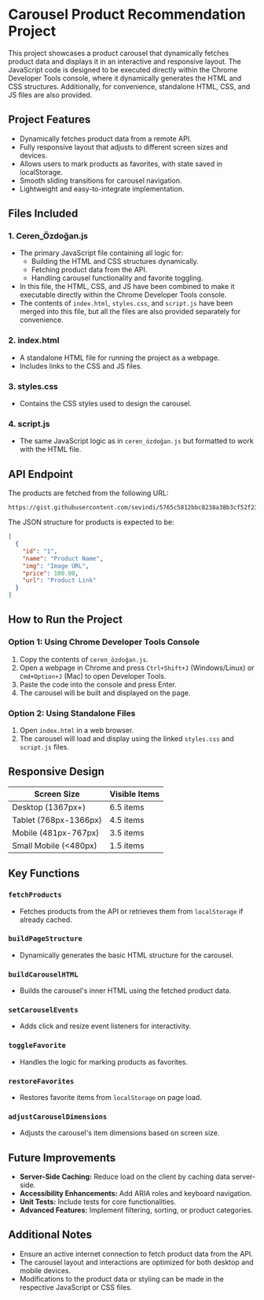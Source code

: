# Carousel Product Recommendation Project

This project showcases a product carousel that dynamically fetches product data and displays it in an interactive and responsive layout. The JavaScript code is designed to be executed directly within the Chrome Developer Tools console, where it dynamically generates the HTML and CSS structures. Additionally, for convenience, standalone HTML, CSS, and JS files are also provided.

## Project Features

- Dynamically fetches product data from a remote API.
- Fully responsive layout that adjusts to different screen sizes and devices.
- Allows users to mark products as favorites, with state saved in localStorage.
- Smooth sliding transitions for carousel navigation.
- Lightweight and easy-to-integrate implementation.

## Files Included

### 1. **Ceren_Özdoğan.js**
   - The primary JavaScript file containing all logic for:
     - Building the HTML and CSS structures dynamically.
     - Fetching product data from the API.
     - Handling carousel functionality and favorite toggling.
   - In this file, the HTML, CSS, and JS have been combined to make it executable directly within the Chrome Developer Tools console.
   - The contents of `index.html`, `styles.css`, and `script.js` have been merged into this file, but all the files are also provided separately for convenience.

### 2. **index.html**
   - A standalone HTML file for running the project as a webpage.
   - Includes links to the CSS and JS files.

### 3. **styles.css**
   - Contains the CSS styles used to design the carousel.

### 4. **script.js**
   - The same JavaScript logic as in `ceren_özdoğan.js` but formatted to work with the HTML file.

## API Endpoint

The products are fetched from the following URL:

```
https://gist.githubusercontent.com/sevindi/5765c5812bbc8238a38b3cf52f233651/raw/56261d81af8561bf0a7cf692fe572f9e1e91f372/products.json
```

The JSON structure for products is expected to be:

```json
[
  {
    "id": "1",
    "name": "Product Name",
    "img": "Image URL",
    "price": 100.00,
    "url": "Product Link"
  }
]
```

## How to Run the Project

### Option 1: Using Chrome Developer Tools Console
1. Copy the contents of `ceren_özdoğan.js`.
2. Open a webpage in Chrome and press `Ctrl+Shift+J` (Windows/Linux) or `Cmd+Option+J` (Mac) to open Developer Tools.
3. Paste the code into the console and press Enter.
4. The carousel will be built and displayed on the page.

### Option 2: Using Standalone Files
1. Open `index.html` in a web browser.
2. The carousel will load and display using the linked `styles.css` and `script.js` files.

## Responsive Design

| Screen Size            | Visible Items |
|------------------------|---------------|
| Desktop (1367px+)      | 6.5 items     |
| Tablet (768px-1366px)  | 4.5 items     |
| Mobile (481px-767px)   | 3.5 items     |
| Small Mobile (<480px)  | 1.5 items     |

## Key Functions

### `fetchProducts`
- Fetches products from the API or retrieves them from `localStorage` if already cached.

### `buildPageStructure`
- Dynamically generates the basic HTML structure for the carousel.

### `buildCarouselHTML`
- Builds the carousel's inner HTML using the fetched product data.

### `setCarouselEvents`
- Adds click and resize event listeners for interactivity.

### `toggleFavorite`
- Handles the logic for marking products as favorites.

### `restoreFavorites`
- Restores favorite items from `localStorage` on page load.

### `adjustCarouselDimensions`
- Adjusts the carousel's item dimensions based on screen size.

## Future Improvements

- **Server-Side Caching:** Reduce load on the client by caching data server-side.
- **Accessibility Enhancements:** Add ARIA roles and keyboard navigation.
- **Unit Tests:** Include tests for core functionalities.
- **Advanced Features:** Implement filtering, sorting, or product categories.

## Additional Notes
- Ensure an active internet connection to fetch product data from the API.
- The carousel layout and interactions are optimized for both desktop and mobile devices.
- Modifications to the product data or styling can be made in the respective JavaScript or CSS files.

